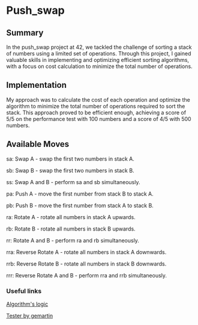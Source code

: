 # Push_swap

## Summary
In the push_swap project at 42, we tackled the challenge of sorting a stack of numbers using a limited set of operations. Through this project, I gained valuable skills in implementing and optimizing efficient sorting algorithms, with a focus on cost calculation to minimize the total number of operations.

## Implementation
My approach was to calculate the cost of each operation and optimize the algorithm to minimize the total number of operations required to sort the stack. This approach proved to be efficient enough, achieving a score of 5/5 on the performance test with 100 numbers and a score of 4/5 with 500 numbers.

## Available Moves

sa: Swap A - swap the first two numbers in stack A.

sb: Swap B - swap the first two numbers in stack B.

ss: Swap A and B - perform sa and sb simultaneously.

pa: Push A - move the first number from stack B to stack A.

pb: Push B - move the first number from stack A to stack B.

ra: Rotate A - rotate all numbers in stack A upwards.

rb: Rotate B - rotate all numbers in stack B upwards.


rr: Rotate A and B - perform ra and rb simultaneously.

rra: Reverse Rotate A - rotate all numbers in stack A downwards.

rrb: Reverse Rotate B - rotate all numbers in stack B downwards.

rrr: Reverse Rotate A and B - perform rra and rrb simultaneously.

### Useful links
[Algorithm's logic](https://medium.com/@ayogun/push-swap-c1f5d2d41e97)

[Tester by gemartin](https://github.com/gemartin99/Push-Swap-Tester)
